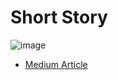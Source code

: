 # Short Story 

![image](https://github.com/sidsanc/258_DeepLearningAssignment/assets/47080427/0421622d-f36b-4845-93bb-a9eee7dbcd99)


- [Medium Article](https://medium.com/@sidsanc4998/trainingflow-and-knowledge-retrieval-for-llms-83af9cf9db6e) 
